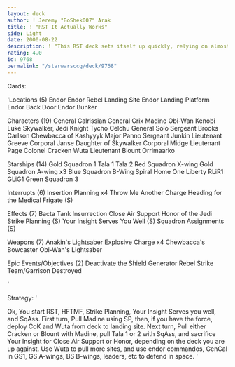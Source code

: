 ```yaml
---
layout: deck
author: ! Jeremy "BoShek007" Arak
title: ! "RST It Actually Works"
side: Light
date: 2000-08-22
description: ! "This RST deck sets itself up quickly, relying on almost no cards in your hand, with control of Endor"
rating: 4.0
id: 9768
permalink: "/starwarsccg/deck/9768"
---
```

Cards: 

'Locations (5)
Endor
Endor Rebel Landing Site
Endor Landing Platform
Endor Back Door
Endor Bunker

Characters (19)
General Calrissian
General Crix Madine
Obi-Wan Kenobi
Luke Skywalker, Jedi Knight
Tycho Celchu
General Solo
Sergeant Brooks Carlson
Chewbacca of Kashyyyk
Major Panno
Sergeant Junkin
Lieutenant Greeve
Corporal Janse
Daughter of Skywalker
Corporal Midge
Lieutenant Page
Colonel Cracken
Wuta
Lieutenant Blount
Orrimaarko

Starships (14)
Gold Squadron 1
Tala 1
Tala 2
Red Squadron X-wing
Gold Squadron A-wing x3
Blue Squadron B-Wing
Spiral
Home One
Liberty
RLiR1
GLiG1
Green Squadron 3

Interrupts (6)
Insertion Planning x4
Throw Me Another Charge
Heading for the Medical Frigate (S)

Effects (7)
Bacta Tank
Insurrection
Close Air Support
Honor of the Jedi
Strike Planning (S)
Your Insight Serves You Well (S)
Squadron Assignments (S)


Weapons (7)
Anakin's Lightsaber
Explosive Charge x4
Chewbacca's Bowcaster
Obi-Wan's Lightsaber

Epic Events/Objectives (2)
Deactivate the Shield Generator
Rebel Strike Team/Garrison Destroyed




'

Strategy: '

Ok, You start RST, HFTMF, Strike Planning, Your
Insight Serves you well, and SqAss. First turn,
Pull Madine using SP, then, if you have the force,
 deploy CoK and Wuta from deck to landing site.
Next turn, Pull either Cracken or Blount with
Madine, pull Tala 1 or 2 with SqAss, and sacrifice Your Insight for
Close Air Support or Honor, depending on the deck
you are up against. Use Wuta to pull more sites,
and use endor commandos, GenCal in GS1, GS A-wings,
BS B-wings, leaders, etc to defend in space. '
